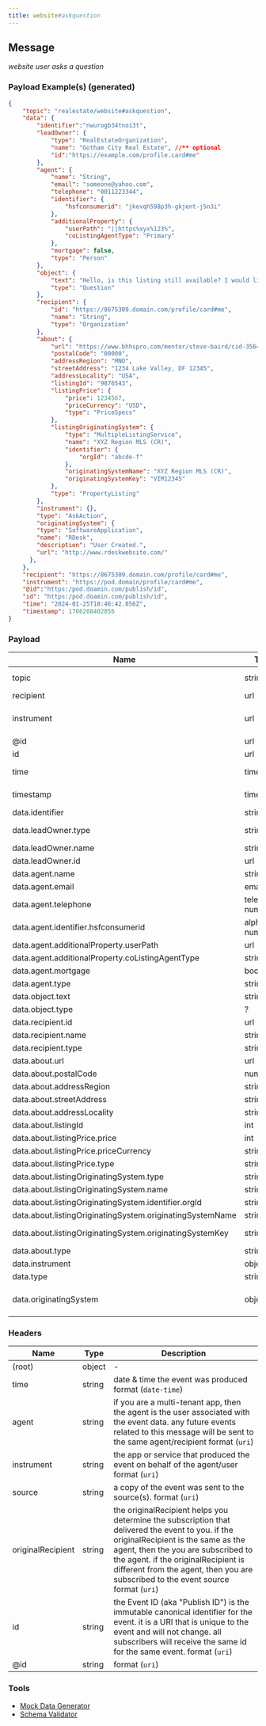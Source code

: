 ```yaml
---
title: website#askquestion
---
```


## Message

_website user asks a question_

### Payload Example(s) (generated)

```json
{   
    "topic": "realestate/website#askquestion",
    "data": {
        "identifier":"nwurogb34tnoi3t",
        "leadOwner": {
            "type": "RealEstateOrganization",
            "name": "Gotham City Real Estate", //** optional
            "id":"https://example.com/profile.card#me"
        },
        "agent": {
            "name": "String",
            "email": "someone@yahoo.com",
            "telephone": "0011223344",
            "identifier": {
                "hsfconsumerid": "jkevqh598p3h-gkjent-j5n3i"
            },
            "additionalProperty": {
                "userPath": "||https%xyx%123%",
                "coListingAgentType": "Primary"
            },
            "mortgage": false,
            "type": "Person"
        },
        "object": {
            "text": "Hello, is this listing still available? I would like more information about 7158 Golden. Thank you! ",
            "type": "Question"
        },
        "recipient": {
            "id": "https://8675309.domain.com/profile/card#me",
            "name": "String",
            "type": "Organization"
        },
        "about": {
            "url": "https://www.bhhspro.com/mentor/steve-baird/cid-356481/oh/889-hartford-drive-44035/pid-338005633",
            "postalCode": "00000",
            "addressRegion": "MNO",
            "streetAddress": "1234 Lake Valley, DF 12345",
            "addressLocality": "USA",
            "listingId": "9876543",
            "listingPrice": {
                "price": 1234567,
                "priceCurrency": "USD",
                "type": "PriceSpecs"
            },
            "listingOriginatingSystem": {
                "type": "MultipleListingService",
                "name": "XYZ Region MLS (CR)",
                "identifier": {
                    "orgId": "abcde-f"
                },
                "originatingSystemName": "XYZ Region MLS (CR)",
                "originatingSystemKey": "VIM12345"
            },
            "type": "PropertyListing"
        },
        "instrument": {},
        "type": "AskAction",
        "originatingSystem": {
        "type": "SoftwareApplication",
        "name": "RDesk",
        "description": "User Created.",
        "url": "http://www.rdeskwebsite.com/"
      },
    },
    "recipient": "https://8675309.domain.com/profile/card#me",
    "instrument": "https://pod.domain/profile/card#me",
    "@id":"https:/pod.doamin.com/publish/id",
    "id": "https:/pod.doamin.com/publish/id",
    "time": "2024-01-25T18:46:42.056Z",
    "timestamp": 1706208402056
}
```
### Payload

| Name                                             | Type                           |Description  |                                                                                                               
| ------------------------------------------------ | ------------------------------------- | --------------------------------------------------------------------------------------------------------------------------------------------------------------------------------------------------------------------------------------------------------------------------------------------------------------------------------------------------------------------------------------------------------------------------------------------------------------------------------------------------------------------------------------------------------------------------------------------------------------------------------------------------------------------------------------------------------------------------------------------------------------------------------------------------------------------------------------------------------------------- |
| topic                          | string                            |  string const (`"realestate/website#askquestion"`)  |
| recipient                      | url                               | the agent being asked |
| instrument                     | url                               | the app or service that produced the event on behalf of the agent/user format (uri) |
| @id                            | url                               | format (uri) |
| id                             | url                               | format (uri) |
| time                           | timestamp                         | date & time the event was produced format |
| timestamp                      | timestamp                         | date & time the event was produced format |
| data.identifier                | string                           | unique identifier |
| data.leadOwner.type                 | string                           |   “RealEstateOffice”,“RealEstateAgent”, “RealEstateTeam” | 
| data.leadOwner.name            | string                           | lead Owner name |
| data.leadOwner.id              |  url                             | format (uri)  |
| data.agent.name                | string                           | agent name |
| data.agent.email               | email                             | agent email |
| data.agent.telephone           | telephone number                  | agent telephone number |
| data.agent.identifier.hsfconsumerid | alpha numeric                | hsf consumer Id |
| data.agent.additionalProperty.userPath | url                        | uri |
| data.agent.additionalProperty.coListingAgentType | string          | colisting agent type |
| data.agent.mortgage            | bool                              | true/false |
| data.agent.type                | string                            | agent type |
| data.object.text               | string                            | question text |
| data.object.type               | ?                                 | question |
| data.recipient.id              | url                               | recipient uri | 
| data.recipient.name            | string                            | recipient name |
| data.recipient.type            | string                            | recipient type  |
| data.about.url                 | url                               | about uri  |
| data.about.postalCode          | number                            | postal code |    
| data.about.addressRegion       | string                            | region address |
| data.about.streetAddress       | string                            | street address |
| data.about.addressLocality     | string                            | address |
| data.about.listingId           | int                               | listingId |
| data.about.listingPrice.price  | int                               | price of listing price |
| data.about.listingPrice.priceCurrency | string                     | Currency of price |
| data.about.listingPrice.type   | string                            | listing price type |
| data.about.listingOriginatingSystem.type | string                  | type of listingOriginatingSystem |
| data.about.listingOriginatingSystem.name | string                  | name of listingOriginatingSystem |
| data.about.listingOriginatingSystem.identifier.orgId | string      | orgId |
| data.about.listingOriginatingSystem.originatingSystemName | string | originating system name |
| data.about.listingOriginatingSystem.originatingSystemKey  | string | the listing identifier from the original MLS, aka MLSID. |
| data.about.type                | string                            | PropertyListing |
| data.instrument                | object                            | instrument object |
| data.type                      | string                            | const (`"AskAction"`) |
| data.originatingSystem | object | the original system where this item was created.  Can be of type Thing or any sub-type. |
                                                

### Headers

| Name              | Type   | Description                                                                                                                                                                                                                                                                                               |
| ----------------- | ------ | --------------------------------------------------------------------------------------------------------------------------------------------------------------------------------------------------------------------------------------------------------------------------------------------------------- |
| (root)            | object | -                                                                                                                                                                                                                                                                                                         |
| time              | string | date & time the event was produced format (`date-time`)                                                                                                                                                                                                                                                   |
| agent             | string | if you are a multi-tenant app, then the agent is the user associated with the event data. any future events related to this message will be sent to the same agent/recipient format (`uri`)                                                                                                               |
| instrument        | string | the app or service that produced the event on behalf of the agent/user format (`uri`)                                                                                                                                                                                                                     |
| source            | string | a copy of the event was sent to the source(s). format (`uri`)                                                                                                                                                                                                                                             |
| originalRecipient | string | the originalRecipient helps you determine the subscription that delivered the event to you. if the originalRecipient is the same as the agent, then the you are subscribed to the agent. if the originalRecipient is different from the agent, then you are subscribed to the event source format (`uri`) |
| id                | string | the Event ID (aka "Publish ID") is the immutable canonical identifier for the event. it is a URI that is unique to the event and will not change. all subscribers will receive the same id for the same event. format (`uri`)                                                                             |
| @id               | string | format (`uri`)                                                                                                                                                                                                                                                                                            |

### Tools

- [Mock Data Generator](/tools/mock-data-generator)
- [Schema Validator](/tools/validate)
